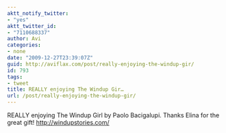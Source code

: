 ```yaml
---
aktt_notify_twitter:
- "yes"
aktt_twitter_id:
- "7110688337"
author: Avi
categories:
- none
date: "2009-12-27T23:39:07Z"
guid: http://aviflax.com/post/really-enjoying-the-windup-gir/
id: 793
tags:
- tweet
title: REALLY enjoying The Windup Gir…
url: /post/really-enjoying-the-windup-gir/
---
```

REALLY enjoying The Windup Girl by Paolo Bacigalupi. Thanks Elina for the great gift! <a href="http://windupstories.com/" rel="nofollow">http://windupstories.com/</a>